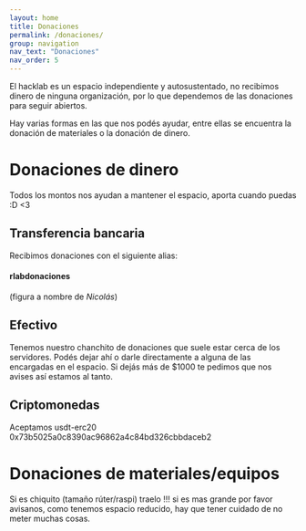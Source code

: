 ```yaml
---
layout: home
title: Donaciones
permalink: /donaciones/
group: navigation
nav_text: "Donaciones"
nav_order: 5
---
```


El hacklab es un espacio independiente y autosustentado, no recibimos dinero de
ninguna organización, por lo que dependemos de las donaciones para seguir
abiertos.

Hay varias formas en las que nos podés ayudar, entre ellas se encuentra la 
donación de materiales o la donación de dinero.

# Donaciones de dinero
Todos los montos nos ayudan a mantener el espacio, aporta cuando puedas :D <3

## Transferencia bancaria
Recibimos donaciones con el siguiente alias: 
#### **rlabdonaciones**
(figura a nombre de *Nicolás*)

## Efectivo
Tenemos nuestro chanchito de donaciones que suele estar cerca de los servidores.
Podés dejar ahí o darle directamente a alguna de las encargadas en el espacio.
Si dejás más de $1000 te pedimos que nos avises así estamos al tanto.

## Criptomonedas
Aceptamos usdt-erc20 0x73b5025a0c8390ac96862a4c84bd326cbbdaceb2

# Donaciones de materiales/equipos
Si es chiquito (tamaño rúter/raspi) traelo !!! si es mas grande por favor
avisanos, como tenemos espacio reducido, hay que tener cuidado de no meter
muchas cosas.
